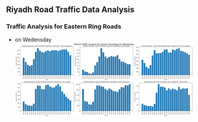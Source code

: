 ## Riyadh Road Traffic Data Analysis

### Traffic Analysis for Eastern Ring Roads 
- on Wedensday
  <img src = "https://github.com/yassminSaber/Riyadh-Roads-Traffic-Data-Analysis/blob/master/outputs/err-wed.png" width =500 hight=200/>
  
